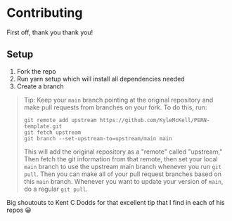 # Contributing

First off, thank you thank you!

## Setup

<ol>
  <li>Fork the repo</li>
  <li>Run yarn setup which will install all dependencies needed</li>
  <li>Create a branch</li>
</ol>

> Tip: Keep your `main` branch pointing at the original repository and make
> pull requests from branches on your fork. To do this, run:
>
> ```
> git remote add upstream https://github.com/KyleMcKell/PERN-template.git
> git fetch upstream
> git branch --set-upstream-to=upstream/main main
> ```
>
> This will add the original repository as a "remote" called "upstream," Then
> fetch the git information from that remote, then set your local `main`
> branch to use the upstream main branch whenever you run `git pull`. Then you
> can make all of your pull request branches based on this `main` branch.
> Whenever you want to update your version of `main`, do a regular `git pull`.

Big shoutouts to Kent C Dodds for that excellent tip that I find in each of his repos 😀
